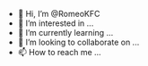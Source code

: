 - 👋 Hi, I’m @RomeoKFC
- 👀 I’m interested in ...
- 🌱 I’m currently learning ...
- 💞️ I’m looking to collaborate on ...
- 📫 How to reach me ...

<!---
RomeoKFC/RomeoKFC is a ✨ special ✨ repository because its `README.md` (this file) appears on your GitHub profile.
You can click the Preview link to take a look at your changes.
--->
